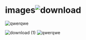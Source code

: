 # images![download](https://github.com/Junaid1240651/images/assets/86207985/edfd903d-bcf0-4d87-9a88-fa66c6eb407a)
![qwerqwe](https://github.com/Junaid1240651/images/assets/86207985/0e32a793-1320-4e7c-b2d3-369bb74c5690)

![download (1)](https://github.com/Junaid1240651/images/assets/86207985/90054cab-02a5-441b-9be6-95dae2c73759)
![qwerqwe](https://github.com/Junaid1240651/images/assets/86207985/dbf584d2-bc9c-4f3a-96ab-69fe7ad9efb1)
